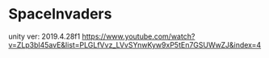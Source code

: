 # SpaceInvaders

unity ver: 2019.4.28f1
https://www.youtube.com/watch?v=ZLp3bl45avE&list=PLGLfVvz_LVvSYnwKyw9xP5tEn7GSUWwZJ&index=4
